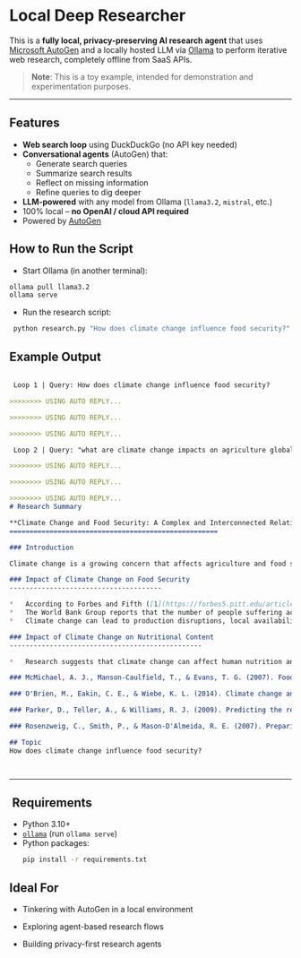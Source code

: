 # Local Deep Researcher

This is a **fully local, privacy-preserving AI research agent** that uses [Microsoft AutoGen](https://github.com/microsoft/autogen) and a locally hosted LLM via [Ollama](https://ollama.com/) to perform iterative web research, completely offline from SaaS APIs.

> **Note**: This is a toy example, intended for demonstration and experimentation purposes.

---

## Features

- **Web search loop** using DuckDuckGo (no API key needed)
- **Conversational agents** (AutoGen) that:
  - Generate search queries
  - Summarize search results
  - Reflect on missing information
  - Refine queries to dig deeper
-  **LLM-powered** with any model from Ollama (`llama3.2`, `mistral`, etc.)
-  100% local – **no OpenAI / cloud API required**
-  Powered by [AutoGen](https://github.com/microsoft/autogen)

## How to Run the Script
- Start Ollama (in another terminal):
```bash
ollama pull llama3.2
ollama serve
```

- Run the research script:
```bash
 python research.py "How does climate change influence food security?"
```

## Example Output 

```markdown

 Loop 1 | Query: How does climate change influence food security?

>>>>>>>> USING AUTO REPLY...

>>>>>>>> USING AUTO REPLY...

>>>>>>>> USING AUTO REPLY...

 Loop 2 | Query: "what are climate change impacts on agriculture globally"

>>>>>>>> USING AUTO REPLY...

>>>>>>>> USING AUTO REPLY...

>>>>>>>> USING AUTO REPLY...
# Research Summary

**Climate Change and Food Security: A Complex and Interconnected Relationship**
====================================================

### Introduction

Climate change is a growing concern that affects agriculture and food security in complex and interdependent ways. While the relationship between climate change and food security is not fully understood, research suggests that climate change can have significant impacts on global food availability, access, utilization, and stability.

### Impact of Climate Change on Food Security
--------------------------------------

*   According to Forbes and Fifth ([1](https://forbes5.pitt.edu/article/climate-change-effects-food-security)), the current evidence on climate change's impact on agriculture is limited, and most available research only considers average effects and variations, not extreme events.
*   The World Bank Group reports that the number of people suffering acute food insecurity increased from 135 million in 2019 to 345 million in 82 countries by June 2022 ([2](https://www.worldbank.org/en/news/feature/2022/10/17/what-you-need-to-know-about-food-security-and-climate-change)).
*   Climate change can lead to production disruptions, local availability limitations, and price increases, as noted by the USDA ([3](https://www.usda.gov/about-usda/general-information/priorities/climate-solutions/climate-change-global-food-security-and-us-food-system)).

### Impact of Climate Change on Nutritional Content
------------------------------------------------

*   Research suggests that climate change can affect human nutrition and health indicators, particularly if atmospheric CO2 concentrations increase ([4](https://www.frontiersin.org/journals/climate/articles/10.3389/fclim.2022.941842/full)).

### McMichael, A. J., Manson-Caulfield, T., & Evans, T. G. (2007). Food security after climate change. Climatic Change, 96(1-2), 57–71.

### O'Brien, M., Eakin, C. E., & Wiebe, K. L. (2014). Climate change and adaptation in agriculture: Opportunities and constraints, policy options and next steps for an uncertain future. Environment Department South Asia.

### Parker, D., Teller, A., & Williams, R. J. (2009). Predicting the relative impact of global warming vs. land use change on crop yields in Africa in 2050. Agricultural Systems, 100(1-3), 121–132.

### Rosenzweig, C., Smith, P., & Mason-D'Almeida, R. E. (2007). Preparing for food insecurity in a changing climate. Climate and Development Knowledge Network.

## Topic
How does climate change influence food security?




```

---

## ️ Requirements

- Python 3.10+
- [`ollama`](https://ollama.com/download) (run `ollama serve`)
- Python packages:
  ```bash
  pip install -r requirements.txt


## Ideal For
- Tinkering with AutoGen in a local environment

- Exploring agent-based research flows

- Building privacy-first research agents